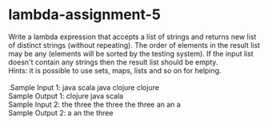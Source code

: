 # lambda-assignment-5
Write a lambda expression that accepts a list of strings and returns new list of distinct strings (without repeating). The order of elements in the result list may be any (elements will be sorted by the testing system).  If the input list doesn't contain any strings then the result list should be empty. 
<br>Hints: it is possible to use sets, maps, lists and so on for helping.  
<br>.Sample Input 1:  java scala java clojure clojure 
<br>Sample Output 1:  clojure java scala 
<br>Sample Input 2:  the three the three the three an an a 
<br>Sample Output 2: a an the three
